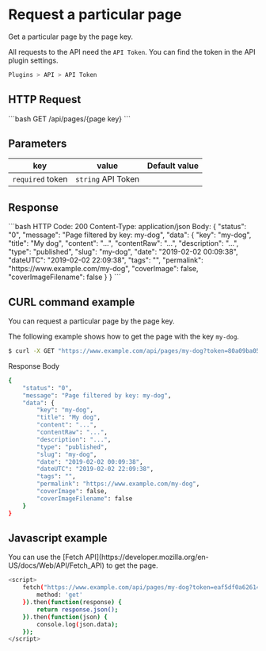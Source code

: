 # Request a particular page
<!-- position: 3 -->

Get a particular page by the page key.

All requests to the API need the `API Token`. You can find the token in the API plugin settings.
```bash
Plugins > API > API Token
```

<h2 id="request">HTTP Request</h2>
```bash
GET /api/pages/{page key}
```

<h2 id="parameters">Parameters</h2>

| key | value | Default value |
|-----|-------|---------------|
| `required` token | `string` API Token | |

<h2 id="response">Response</h2>
```bash
HTTP Code: 200
Content-Type: application/json
Body:
{
	"status": "0",
	"message": "Page filtered by key: my-dog",
	"data": {
		"key": "my-dog",
		"title": "My dog",
		"content": "...",
		"contentRaw": "...",
		"description": "...",
		"type": "published",
		"slug": "my-dog",
		"date": "2019-02-02 00:09:38",
		"dateUTC": "2019-02-02 22:09:38",
		"tags": "",
		"permalink": "https://www.example.com/my-dog",
		"coverImage": false,
		"coverImageFilename": false
	}
}
```

<h2 id="curl-example">CURL command example</h2>
You can request a particular page by the page key.

The following example shows how to get the page with the key `my-dog`.
```bash
$ curl -X GET "https://www.example.com/api/pages/my-dog?token=80a09ba055b73f68e3c9e7c9ea12b432"
```

Response Body
```bash
{
	"status": "0",
	"message": "Page filtered by key: my-dog",
	"data": {
		"key": "my-dog",
		"title": "My dog",
		"content": "...",
		"contentRaw": "...",
		"description": "...",
		"type": "published",
		"slug": "my-dog",
		"date": "2019-02-02 00:09:38",
		"dateUTC": "2019-02-02 22:09:38",
		"tags": "",
		"permalink": "https://www.example.com/my-dog",
		"coverImage": false,
		"coverImageFilename": false
	}
}
```

<h2 id="javascript-example">Javascript example</h2>
You can use the [Fetch API](https://developer.mozilla.org/en-US/docs/Web/API/Fetch_API) to get the page.

```bash
<script>
	fetch("https://www.example.com/api/pages/my-dog?token=eaf5df0a626145cc6d37b76f3eccc826", {
		method: 'get'
	}).then(function(response) {
		return response.json();
	}).then(function(json) {
		console.log(json.data);
	});
</script>
```
